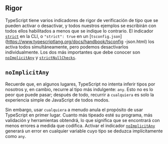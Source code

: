 ## Rigor

TypeScript tiene varios indicadores de rigor de verificación de tipo que se pueden activar o desactivar, y todos nuestros ejemplos se escribirán con todos ellos habilitados a menos que se indique lo contrario.
El indicador [`strict`](/tsconfig#strict) en la CLI, o `"strict": true` en un [`tsconfig.json`](https://www.typescriptlang.org/docs/handbook/tsconfig -json.html) los activa todos simultáneamente, pero podemos desactivarlos individualmente.
Los dos más importantes que debe conocer son [`noImplicitAny`](/tsconfig#noImplicitAny) y [`strictNullChecks`](/tsconfig#strictNullChecks).

## `noImplicitAny`

Recuerde que, en algunos lugares, TypeScript no intenta inferir tipos por nosotros y, en cambio, recurre al tipo más indulgente: `any`.
Esto no es lo peor que puede pasar; después de todo, recurrir a `cualquiera` es solo la experiencia simple de JavaScript de todos modos.

Sin embargo, usar `cualquiera` a menudo anula el propósito de usar TypeScript en primer lugar.
Cuanto más tipeado esté su programa, más validación y herramientas obtendrá, lo que significa que se encontrará con menos errores a medida que codifica.
Activar el indicador [`noImplicitAny`](/tsconfig#noImplicitAny) generará un error en cualquier variable cuyo tipo se deduzca implícitamente como `any`.
